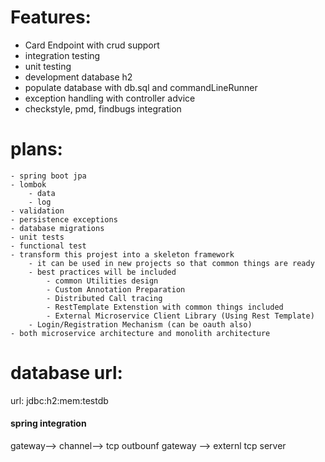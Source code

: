 Features:
=========
+ Card Endpoint with crud support
+ integration testing
+ unit testing
+ development database h2
+ populate database with db.sql and commandLineRunner
+ exception handling with controller advice
+ checkstyle, pmd, findbugs integration


# plans:
    - spring boot jpa
    - lombok
        - data
        - log
    - validation
    - persistence exceptions
    - database migrations
    - unit tests
    - functional test
    - transform this projest into a skeleton framework
        - it can be used in new projects so that common things are ready
        - best practices will be included
            - common Utilities design
            - Custom Annotation Preparation
            - Distributed Call tracing
            - RestTemplate Extenstion with common things included
            - External Microservice Client Library (Using Rest Template)
        - Login/Registration Mechanism (can be oauth also)
    - both microservice architecture and monolith architecture
    





# database url:
url: jdbc:h2:mem:testdb



#### spring integration

gateway--> channel--> tcp outbounf gateway --> externl tcp server
